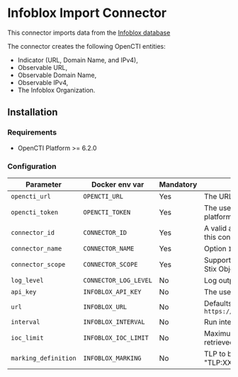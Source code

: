 # Infoblox Import Connector

<!--
General description of the connector
* What it does
* How it works
* Special requirements
* Use case description
* ...
-->

This connector imports data from the [Infoblox database](https://www.infoblox.com/)

The connector creates the following OpenCTI entities:

- Indicator (URL, Domain Name, and IPv4),
- Observable URL,
- Observable Domain Name,
- Observable IPv4,
- The Infoblox Organization.

## Installation

### Requirements

- OpenCTI Platform >= 6.2.0

### Configuration

| Parameter              | Docker env var                   | Mandatory | Description                                                                       |
|------------------------|----------------------------------|-----------|-----------------------------------------------------------------------------------|
| `opencti_url`          | `OPENCTI_URL`                    | Yes       | The URL of the OpenCTI platform.                                                  |
| `opencti_token`        | `OPENCTI_TOKEN`                  | Yes       | The user token configured in the OpenCTI platform                                 |
| `connector_id`         | `CONNECTOR_ID`                   | Yes       | A valid arbitrary `UUIDv4` that must be unique for this connector.                |
| `connector_name`       | `CONNECTOR_NAME`                 | Yes       | Option `Infoblox`                                                                 |
| `connector_scope`      | `CONNECTOR_SCOPE`                | Yes       | Supported scope: Template Scope (MIME Type or Stix Object)                        |
| `log_level`            | `CONNECTOR_LOG_LEVEL`            | No        | Log output for the connector. Defaults to `INFO`                                  |
| `api_key`              | `INFOBLOX_API_KEY`               | No        | The user api key configured in Infoblox                                           |
| `url`                  | `INFOBLOX_URL`                   | No        | Defaults to `https://csp.infoblox.com/tide/api/data/threats`                      |
| `interval`             | `INFOBLOX_INTERVAL`              | No        | Run interval, in hours. Defaults to `12`                                          |
| `ioc_limit`            | `INFOBLOX_IOC_LIMIT`             | No        | Maximum number of IOCs of each type to be retrieved on each run                   |
| `marking_definition`   | `INFOBLOX_MARKING`               | No        | TLP to be applied to created entities (syntax: "TLP:XXX"). Default to `TLP:AMBER` |
